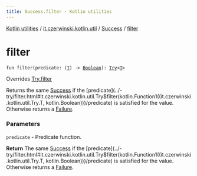 ```yaml
---
title: Success.filter - Kotlin utilities
---
```


[Kotlin utilities](../../index.html) / [it.czerwinski.kotlin.util](../index.html) / [Success](index.html) / [filter](./filter.html)

# filter

`fun filter(predicate: (`[`T`](index.html#T)`) -> `[`Boolean`](https://kotlinlang.org/api/latest/jvm/stdlib/kotlin/-boolean/index.html)`): `[`Try`](../-try/index.html)`<`[`T`](index.html#T)`>`

Overrides [Try.filter](../-try/filter.html)

Returns the same [Success](index.html) if the [predicate](../-try/filter.html#it.czerwinski.kotlin.util.Try$filter(kotlin.Function1((it.czerwinski.kotlin.util.Try.T, kotlin.Boolean)))/predicate) is satisfied for the value. Otherwise returns a [Failure](../-failure/index.html).

### Parameters

`predicate` - Predicate function.

**Return**
The same [Success](index.html) if the [predicate](../-try/filter.html#it.czerwinski.kotlin.util.Try$filter(kotlin.Function1((it.czerwinski.kotlin.util.Try.T, kotlin.Boolean)))/predicate) is satisfied for the value. Otherwise returns a [Failure](../-failure/index.html).

